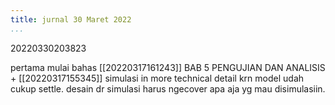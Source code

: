 ```yaml
---
title: jurnal 30 Maret 2022
...
```

20220330203823

pertama mulai bahas [[20220317161243]] BAB 5 PENGUJIAN DAN ANALISIS + [[20220317155345]] simulasi in more technical detail krn model udah cukup settle. desain dr simulasi harus ngecover apa aja yg mau disimulasiin.






